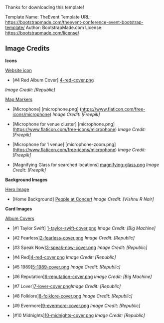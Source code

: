 Thanks for downloading this template!

Template Name: TheEvent
Template URL: https://bootstrapmade.com/theevent-conference-event-bootstrap-template/
Author: BootstrapMade.com
License: https://bootstrapmade.com/license/


## Image Credits
**Icons**

<u>Website icon</u>

- [#4 Red Album Cover] [4-red-cover.png](https://en.wikipedia.org/wiki/Red_(Taylor%27s_Version))

*Image Credit: [Republic]*


<u>Map Markers</u>

- [Microphone] [microphone.png] (https://www.flaticon.com/free-icons/microphone) *Image Credit: [Freepik]*

- [Microphone for venue cluster] [microphone.png] (https://www.flaticon.com/free-icons/microphone) *Image Credit: [Freepik]*

- [Microphone for 1 venue] [microphone-zoom.png] (https://www.flaticon.com/free-icons/microphone) *Image Credit: [Freepik]*

- [Magnifying Glass for searched locations] [magnifying-glass.png](https://www.flaticon.com/free-icons/magnifying-glass) *Image Credit: [Freepik]*

**Background Images**

<u>Hero Image</u>

- [Home Background] [People at Concert](https://www.pexels.com/photo/people-at-concert-1105666/) *Image Credit: [Vishnu R Nair]*

**Card Images**

<u>Album Covers</u>

- [#1 Taylor Swift] [1-taylor-swift-cover.png](https://en.wikipedia.org/wiki/Taylor_Swift_(album)) *Image Credit: [Big Machine]*

- [#2 Fearless][2-fearless-cover.png](https://en.wikipedia.org/wiki/Fearless_(Taylor%27s_Version)) *Image Credit: [Republic]*

- [#3 Speak Now][3-speak-now-cover.png](https://en.wikipedia.org/wiki/Speak_Now_(Taylor%27s_Version)) *Image Credit: [Republic]*

- [#4 Red][4-red-cover.png](https://en.wikipedia.org/wiki/Red_(Taylor%27s_Version)) *Image Credit: [Republic]*

- [#5 1989][5-1989-cover.png](https://en.wikipedia.org/wiki/1989_(Taylor%27s_Version)) *Image Credit: [Republic]*

- [#6 Reputation][6-reputation-cover.png](https://en.wikipedia.org/wiki/Reputation_(album)) *Image Credit: [Big Machine]*

- [#7 Lover][7-lover-cover.png](https://en.wikipedia.org/wiki/Lover_(album))*Image Credit: [Republic]*

- [#8 Folklore][8-folklore-cover.png](https://en.wikipedia.org/wiki/Folklore_(Taylor_Swift_album)) *Image Credit: [Republic]*

- [#9 Evermore][9-evermore-cover.png](https://en.wikipedia.org/wiki/Evermore_(Taylor_Swift_album)) *Image Credit: [Republic]*

- [#10 Midnights][10-midnights-cover.png](https://en.wikipedia.org/wiki/Midnights) *Image Credit: [Republic]*




